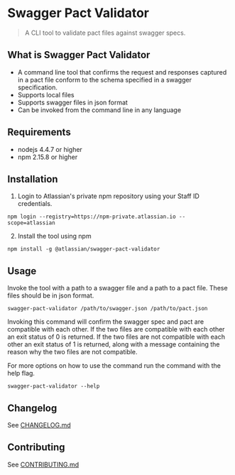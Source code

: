 # Swagger Pact Validator
> A CLI tool to validate pact files against swagger specs.

## What is Swagger Pact Validator
- A command line tool that confirms the request and responses captured in a pact file conform to the schema specified in a swagger specification.
- Supports local files
- Supports swagger files in json format
- Can be invoked from the command line in any language

## Requirements
- nodejs 4.4.7 or higher
- npm 2.15.8 or higher

## Installation

1. Login to Atlassian's private npm repository using your Staff ID credentials.
```
npm login --registry=https://npm-private.atlassian.io --scope=atlassian
```

2. Install the tool using npm
```
npm install -g @atlassian/swagger-pact-validator
```

## Usage
Invoke the tool with a path to a swagger file and a path to a pact file. These files should be in json format.
```
swagger-pact-validator /path/to/swagger.json /path/to/pact.json
```

Invoking this command will confirm the swagger spec and pact are compatible with each other. If the two files are compatible with each other an exit status of 0 is returned. If the two files are not compatible with each other an exit status of 1 is returned, along with a message containing the reason why the two files are not compatible.

For more options on how to use the command run the command with the help flag.
```
swagger-pact-validator --help
```

## Changelog
See [CHANGELOG.md](CHANGELOG.md)

## Contributing
See [CONTRIBUTING.md](CONTRIBUTING.md)

